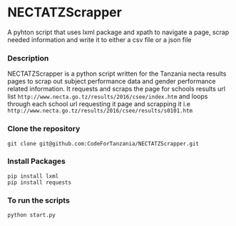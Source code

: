 # NECTATZScrapper
A pyhton script that uses lxml package and xpath to navigate a page, scrap needed information and write it to either a csv file or a json file

### Description

NECTATZScrapper is a python script written for the Tanzania necta results pages to scrap out subject performance data and gender performance related information. It requests and scraps the page for schools results url list `http://www.necta.go.tz/results/2016/csee/index.htm` and loops through each school url requesting it page and scrapping it i.e `http://www.necta.go.tz/results/2016/csee/results/s0101.htm` 

### Clone the repository
```shell
git clone git@github.com:CodeForTanzania/NECTATZScrapper.git
```

### Install Packages
```
pip install lxml
pip install requests
```

### To run the scripts
```
python start.py
```
